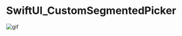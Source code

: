 # SwiftUI_CustomSegmentedPicker

![gif](https://media.giphy.com/media/jshhn3wDOMnlovLBNV/giphy.gif)

